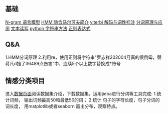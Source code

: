 ## 基础
[N-gram 语言模型](https://zhuanlan.zhihu.com/p/32829048)
[HMM 隐含马尔可夫简介](https://zhuanlan.zhihu.com/p/224770895)
[viterbi 解码与词性标注](https://zhuanlan.zhihu.com/p/28274845)
[分词原理与应用](https://zhuanlan.zhihu.com/p/66904318)
[文本读写](https://zhuanlan.zhihu.com/p/78330811)
[python 字符串方法](https://zhuanlan.zhihu.com/p/80518649)
[正则表达式](https://www.cnblogs.com/shenjianping/p/11647473.html)

## Q&A
1.HMM分词原理
2.利用re，使用正则将字符串"罗志祥202004月真的很倒霉，替蒋凡d挡了36489点伤害"中，连续5个以上数字替换成*符号

## 情感分类项目
进入[数据页面](https://github.com/wolfkin-hth/novels/tree/master)阅读数据集介绍，下载数据集，运用jieba进行分词等工具完成:
1.统计词频， 输出词频最高50和最低50的词；
2.统计 句子的字符长度，句子分词的词长度， 用matplotlib或者seaborn 画出分布，观察特点。